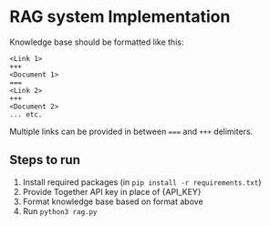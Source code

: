 # RAG system Implementation

Knowledge base should be formatted like this:

```
<Link 1>
+++
<Document 1>
===
<Link 2>
+++
<Document 2>
... etc.
```

Multiple links can be provided in between `===` and `+++` delimiters.


## Steps to run
1. Install required packages (in `pip install -r requirements.txt`)
2. Provide Together API key in place of {API_KEY}
3. Format knowledge base based on format above
4. Run `python3 rag.py`





